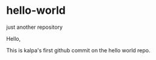 # hello-world
just another repository

Hello, 

This is kalpa's first github commit on the hello world repo.
